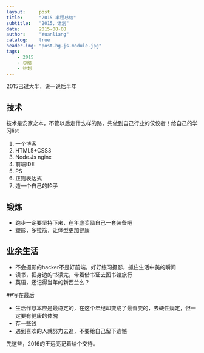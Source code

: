 ```yaml
---
layout:     post
title:      "2015 半程总结"
subtitle:   "2015，计划"
date:       2015-08-08
author:     "Yuanliang"
catalog:    true
header-img: "post-bg-js-module.jpg"
tags:
    - 2015
    - 总结
    - 计划
---
```


<p class="lead">2015已过大半，说一说后半年</p>


## 技术
技术是安家之本，不管以后走什么样的路，先做到自己行业的佼佼者！给自己的学习list
 
1. 一个博客
2. HTML5+CSS3
3. Node.Js nginx
4. 前端IDE
5. PS
6. 正则表达式
7. 造一个自己的轮子


## 锻炼
* 跑步一定要坚持下来，在年底奖励自己一套装备吧
* 塑形，多拉筋，让体型更加健康


## 业余生活
* 不会摄影的hacker不是好前端，好好练习摄影，抓住生活中美的瞬间
* 读书，把身边的书读完，带着借书证去图书馆旅行
* 英语，还记得当年的新西兰么？


##写在最后
* 生活作息本应是最稳定的，在这个年纪却变成了最善变的，去硬性规定，但一定要有健康的体魄
* 存一些钱
* 遇到喜欢的人就努力去追，不要给自己留下遗憾


<p class="lead">先这些，2016的王远亮记着给个交待。</p>






